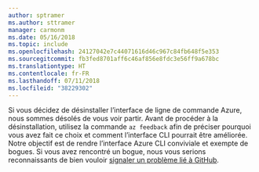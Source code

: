 ```yaml
---
author: sptramer
ms.author: sttramer
manager: carmonm
ms.date: 05/16/2018
ms.topic: include
ms.openlocfilehash: 24127042e7c44071616d46c967c84fb648f5e353
ms.sourcegitcommit: fb3fed8701aff6c46af856e8fdc3e56ff9a678bc
ms.translationtype: HT
ms.contentlocale: fr-FR
ms.lasthandoff: 07/11/2018
ms.locfileid: "38229302"
---
```

Si vous décidez de désinstaller l’interface de ligne de commande Azure, nous sommes désolés de vous voir partir. Avant de procéder à la désinstallation, utilisez la commande `az feedback` afin de préciser pourquoi vous avez fait ce choix et comment l’interface CLI pourrait être améliorée. Notre objectif est de rendre l’interface Azure CLI conviviale et exempte de bogues. Si vous avez rencontré un bogue, nous vous serions reconnaissants de bien vouloir [signaler un problème lié à GitHub](https://github.com/Azure/azure-cli/issues).
